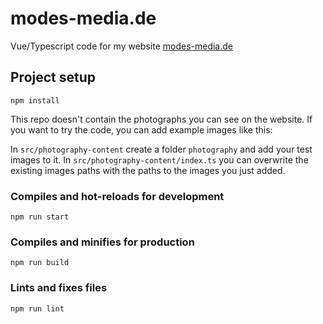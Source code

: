 # modes-media.de 
Vue/Typescript code for my website [modes-media.de](https://modes-media.de)

## Project setup
```
npm install
```

This repo doesn't contain the photographs you can see on the website. If you want to try the code, you can add example images like this: 

In `src/photography-content` create a folder `photography` and add your test images to it. 
In `src/photography-content/index.ts` you can overwrite the existing images paths with the paths to the images you just added.

### Compiles and hot-reloads for development
```
npm run start
```

### Compiles and minifies for production
```
npm run build
```

### Lints and fixes files
```
npm run lint
```